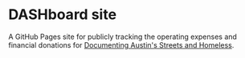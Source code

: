 # DASHboard site
A GitHub Pages site for publicly tracking the operating expenses and financial donations for [Documenting Austin's Streets and Homeless](https://dashatx.net).
